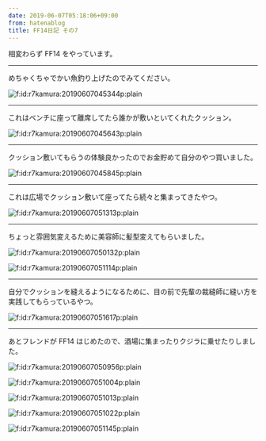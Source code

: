 ```yaml
---
date: 2019-06-07T05:18:06+09:00
from: hatenablog
title: FF14日記 その7
---
```


<p>相変わらず FF14 をやっています。</p>

<hr>

<p>めちゃくちゃでかい魚釣り上げたのでみてください。</p>

<p><span itemscope itemtype="http://schema.org/Photograph"><img src="https://cdn-ak.f.st-hatena.com/images/fotolife/r/r7kamura/20190607/20190607045344.png" alt="f:id:r7kamura:20190607045344p:plain" title="f:id:r7kamura:20190607045344p:plain" class="hatena-fotolife" itemprop="image"></span></p>

<hr>

<p>これはベンチに座って離席してたら誰かが敷いといてくれたクッション。</p>

<p><span itemscope itemtype="http://schema.org/Photograph"><img src="https://cdn-ak.f.st-hatena.com/images/fotolife/r/r7kamura/20190607/20190607045643.png" alt="f:id:r7kamura:20190607045643p:plain" title="f:id:r7kamura:20190607045643p:plain" class="hatena-fotolife" itemprop="image"></span></p>

<hr>

<p>クッション敷いてもらうの体験良かったのでお金貯めて自分のやつ買いました。</p>

<p><span itemscope itemtype="http://schema.org/Photograph"><img src="https://cdn-ak.f.st-hatena.com/images/fotolife/r/r7kamura/20190607/20190607045845.png" alt="f:id:r7kamura:20190607045845p:plain" title="f:id:r7kamura:20190607045845p:plain" class="hatena-fotolife" itemprop="image"></span></p>

<hr>

<p>これは広場でクッション敷いて座ってたら続々と集まってきたやつ。</p>

<p><span itemscope itemtype="http://schema.org/Photograph"><img src="https://cdn-ak.f.st-hatena.com/images/fotolife/r/r7kamura/20190607/20190607051313.png" alt="f:id:r7kamura:20190607051313p:plain" title="f:id:r7kamura:20190607051313p:plain" class="hatena-fotolife" itemprop="image"></span></p>

<hr>

<p>ちょっと雰囲気変えるために美容師に髪型変えてもらいました。</p>

<p><span itemscope itemtype="http://schema.org/Photograph"><img src="https://cdn-ak.f.st-hatena.com/images/fotolife/r/r7kamura/20190607/20190607050132.png" alt="f:id:r7kamura:20190607050132p:plain" title="f:id:r7kamura:20190607050132p:plain" class="hatena-fotolife" itemprop="image"></span></p>

<p><span itemscope itemtype="http://schema.org/Photograph"><img src="https://cdn-ak.f.st-hatena.com/images/fotolife/r/r7kamura/20190607/20190607051114.png" alt="f:id:r7kamura:20190607051114p:plain" title="f:id:r7kamura:20190607051114p:plain" class="hatena-fotolife" itemprop="image"></span></p>

<hr>

<p>自分でクッションを縫えるようになるために、目の前で先輩の裁縫師に縫い方を実践してもらっているやつ。</p>

<p><span itemscope itemtype="http://schema.org/Photograph"><img src="https://cdn-ak.f.st-hatena.com/images/fotolife/r/r7kamura/20190607/20190607051617.png" alt="f:id:r7kamura:20190607051617p:plain" title="f:id:r7kamura:20190607051617p:plain" class="hatena-fotolife" itemprop="image"></span></p>

<hr>

<p>あとフレンドが FF14 はじめたので、酒場に集まったりクジラに乗せたりしました。</p>

<p><span itemscope itemtype="http://schema.org/Photograph"><img src="https://cdn-ak.f.st-hatena.com/images/fotolife/r/r7kamura/20190607/20190607050956.png" alt="f:id:r7kamura:20190607050956p:plain" title="f:id:r7kamura:20190607050956p:plain" class="hatena-fotolife" itemprop="image"></span></p>

<p><span itemscope itemtype="http://schema.org/Photograph"><img src="https://cdn-ak.f.st-hatena.com/images/fotolife/r/r7kamura/20190607/20190607051004.png" alt="f:id:r7kamura:20190607051004p:plain" title="f:id:r7kamura:20190607051004p:plain" class="hatena-fotolife" itemprop="image"></span></p>

<p><span itemscope itemtype="http://schema.org/Photograph"><img src="https://cdn-ak.f.st-hatena.com/images/fotolife/r/r7kamura/20190607/20190607051013.png" alt="f:id:r7kamura:20190607051013p:plain" title="f:id:r7kamura:20190607051013p:plain" class="hatena-fotolife" itemprop="image"></span></p>

<p><span itemscope itemtype="http://schema.org/Photograph"><img src="https://cdn-ak.f.st-hatena.com/images/fotolife/r/r7kamura/20190607/20190607051022.png" alt="f:id:r7kamura:20190607051022p:plain" title="f:id:r7kamura:20190607051022p:plain" class="hatena-fotolife" itemprop="image"></span></p>

<p><span itemscope itemtype="http://schema.org/Photograph"><img src="https://cdn-ak.f.st-hatena.com/images/fotolife/r/r7kamura/20190607/20190607051145.png" alt="f:id:r7kamura:20190607051145p:plain" title="f:id:r7kamura:20190607051145p:plain" class="hatena-fotolife" itemprop="image"></span></p>

